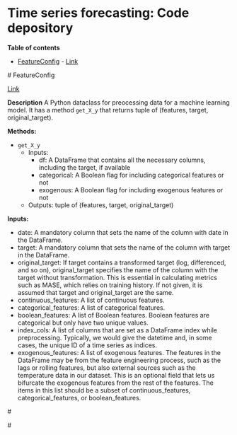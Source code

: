 <h1>Time series forecasting: Code depository</h1>

__Table of contents__
- [FeatureConfig](#FeatureConfig) -  [Link](https://github.com/Sean-Toroghi/time-series/blob/main/codes/FeatureConfig.py)



<a name= 'FeatureConfig'> # FeatureConfig</a>

[Link](https://github.com/Sean-Toroghi/time-series/blob/main/codes/FeatureConfig.py)

__Description__ A Python dataclass for preocessing data for a machine learning model. It has a method `get_X_y` that returns tuple of (features, target, original_target).

__Methods:__
- `get_X_y`
  - Inputs:
    - df: A DataFrame that contains all the necessary columns, including the target, if available
    - categorical: A Boolean flag for including categorical features or not
    - exogenous: A Boolean flag for including exogenous features or not
  - Outputs: tuple of (features, target, original_target)
 

__Inputs:__
- date: A mandatory column that sets the name of the column with date in the DataFrame.
- target: A mandatory column that sets the name of the column with target in the DataFrame.
- original_target: If target contains a transformed target (log, differenced, and so on), original_target specifies the name of the column with the target without transformation. This is essential in calculating metrics such as MASE, which relies on training history. If not given, it is assumed that target and original_target are the same.
- continuous_features: A list of continuous features.
- categorical_features: A list of categorical features.
- boolean_features: A list of Boolean features. Boolean features are categorical but only have two unique values.
- index_cols: A list of columns that are set as a DataFrame index while preprocessing. Typically, we would give the datetime and, in some cases, the unique ID of a time series as indices.
- exogenous_features: A list of exogenous features. The features in the DataFrame may be from the feature engineering process, such as the lags or rolling features, but also external sources such as the temperature data in our dataset. This is an optional field that lets us bifurcate the exogenous features from the rest of the features. The items in this list should be a subset of continuous_features, categorical_features, or boolean_features.

<a name= ''> # </a>


<a name= ''> # </a>
